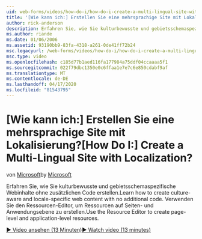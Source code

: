 ```yaml
---
uid: web-forms/videos/how-do-i/how-do-i-create-a-multi-lingual-site-with-localization
title: '[Wie kann ich:] Erstellen Sie eine mehrsprachige Site mit Lokalisierung? | Microsoft-Dokumentation'
author: rick-anderson
description: Erfahren Sie, wie Sie kulturbewusste und gebietsschemaspezifische Webinhalte ohne zusätzlichen Code erstellen. Verwenden Sie den Ressourcen-Editor, um Seiten- und Anwendungsebene zu erstellen...
ms.author: riande
ms.date: 01/06/2006
ms.assetid: 93190bb9-83fa-4318-a261-0de41ff72b24
msc.legacyurl: /web-forms/videos/how-do-i/how-do-i-create-a-multi-lingual-site-with-localization
msc.type: video
ms.openlocfilehash: c185d77b1aed116fa177984a75ddf04ccaaaa5f1
ms.sourcegitcommit: 022f79dbc1350e0c6ffaa1e7e7c6e850cdabf9af
ms.translationtype: MT
ms.contentlocale: de-DE
ms.lasthandoff: 04/17/2020
ms.locfileid: "81543795"
---
```

# <a name="how-do-i-create-a-multi-lingual-site-with-localization"></a><span data-ttu-id="73a09-105">[Wie kann ich:] Erstellen Sie eine mehrsprachige Site mit Lokalisierung?</span><span class="sxs-lookup"><span data-stu-id="73a09-105">[How Do I:] Create a Multi-Lingual Site with Localization?</span></span>

<span data-ttu-id="73a09-106">von [Microsoft](https://github.com/microsoft)</span><span class="sxs-lookup"><span data-stu-id="73a09-106">by [Microsoft](https://github.com/microsoft)</span></span>

<span data-ttu-id="73a09-107">Erfahren Sie, wie Sie kulturbewusste und gebietsschemaspezifische Webinhalte ohne zusätzlichen Code erstellen.</span><span class="sxs-lookup"><span data-stu-id="73a09-107">Learn how to create culture-aware and locale-specific web content with no additional code.</span></span> <span data-ttu-id="73a09-108">Verwenden Sie den Ressourcen-Editor, um Ressourcen auf Seiten- und Anwendungsebene zu erstellen.</span><span class="sxs-lookup"><span data-stu-id="73a09-108">Use the Resource Editor to create page-level and application-level resources.</span></span>

[<span data-ttu-id="73a09-109">&#9654; Video ansehen (13 Minuten)</span><span class="sxs-lookup"><span data-stu-id="73a09-109">&#9654; Watch video (13 minutes)</span></span>](https://channel9.msdn.com/Blogs/ASP-NET-Site-Videos/how-do-i-create-a-multi-lingual-site-with-localization)

